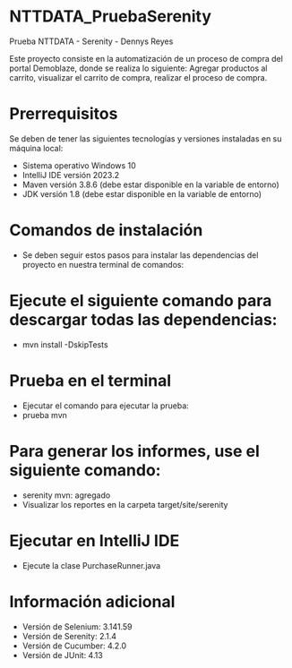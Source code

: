 # NTTDATA_PruebaSerenity
Prueba NTTDATA - Serenity - Dennys Reyes

Este proyecto consiste en la automatización de un proceso de compra del portal Demoblaze, donde se realiza lo siguiente: Agregar productos al carrito, visualizar el carrito de compra, realizar el proceso de compra.

# Prerrequisitos
Se deben de tener las siguientes tecnologías y versiones instaladas en su máquina local:

- Sistema operativo Windows 10
- IntelliJ IDE versión 2023.2
- Maven versión 3.8.6 (debe estar disponible en la variable de entorno)
- JDK versión 1.8 (debe estar disponible en la variable de entorno)

# Comandos de instalación
- Se deben seguir estos pasos para instalar las dependencias del proyecto en nuestra terminal de comandos:

# Ejecute el siguiente comando para descargar todas las dependencias:
- mvn install -DskipTests

# Prueba en el terminal
- Ejecutar el comando para ejecutar la prueba:
- prueba mvn

# Para generar los informes, use el siguiente comando: 
- serenity mvn: agregado
- Visualizar los reportes en la carpeta target/site/serenity

# Ejecutar en IntelliJ IDE
- Ejecute la clase PurchaseRunner.java

# Información adicional
- Versión de Selenium: 3.141.59
- Versión de Serenity: 2.1.4
- Versión de Cucumber: 4.2.0
- Versión de JUnit: 4.13
